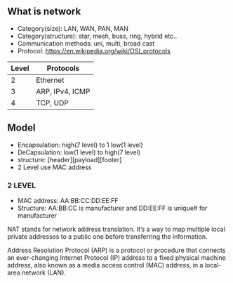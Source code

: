 ## What is network
* Category(size): LAN, WAN, PAN, MAN
* Category(structure): star, mesh, buss, ring, hybrid etc..
* Communication methods: uni, multi, broad cast
* Protocol: https://en.wikipedia.org/wiki/OSI_protocols

|Level|Protocols|
|-----|---------|
|2 | Ethernet |
|3 | ARP, IPv4, ICMP |
|4 | TCP, UDP |

## Model
* Encapsulation: high(7 level) to 1 low(1 level)
* DeCapsulation: low(1 level) to high(7 level)
* structure: [header][payload][footer]
* 2 Level use MAC address

### 2 LEVEL
* MAC address: AA:BB:CC:DD:EE:FF
* Structure: AA:BB:CC is manufacturer and DD:EE:FF is unique# for manufacturer

NAT stands for network address translation. It’s a way to map multiple local private addresses to a public one before transferring the information.

Address Resolution Protocol (ARP) is a protocol or procedure that connects an ever-changing Internet Protocol (IP) address to a fixed physical machine address, also known as a media access control (MAC) address, in a local-area network (LAN). 